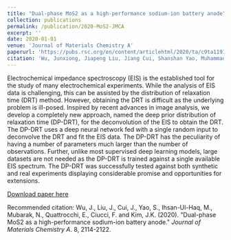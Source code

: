 ```yaml
---
title: "Dual-phase MoS2 as a high-performance sodium-ion battery anode"
collection: publications
permalink: /publication/2020-MoS2-JMCA
excerpt: ''
date: 2020-01-01
venue: 'Journal of Materials Chemistry A'
paperurl: 'https://pubs.rsc.org/en/content/articlehtml/2020/ta/c9ta11913b'
citation: 'Wu, Junxiong, Jiapeng Liu, Jiang Cui, Shanshan Yao, Muhammad Ihsan-Ul-Haq, Nauman Mubarak, Emanuele Quattrocchi, Francesco Ciucci, and Jang-Kyo Kim. (2020). &quot;Dual-phase MoS2 as a high-performance sodium-ion battery anode.&quot; <i>Journal of Materials Chemistry A</i>. 8, 2114-2122.'
---
```

Electrochemical impedance spectroscopy (EIS) is the established tool for the study of many electrochemical experiments. While the analysis of EIS data is challenging, this can be assisted by the distribution of relaxation time (DRT) method. However, obtaining the DRT is difficult as the underlying problem is ill-posed. Inspired by recent advances in image analysis, we develop a completely new approach, named the deep prior distribution of relaxation time (DP-DRT), for the deconvolution of the EIS to obtain the DRT. The DP-DRT uses a deep neural network fed with a single random input to deconvolve the DRT and fit the EIS data. The DP-DRT has the peculiarity of having a number of parameters much larger than the number of observations. Further, unlike most supervised deep learning models, large datasets are not needed as the DP-DRT is trained against a single available EIS spectrum. The DP-DRT was successfully tested against both synthetic and real experiments displaying considerable promise and opportunities for extensions.

[Download paper here](http://jiapeng-liu.github.io/files/JX-Wu_2020_MoS2_JMCA.pdf)

Recommended citation: Wu, J., Liu, J., Cui, J., Yao, S., Ihsan-Ul-Haq, M., Mubarak, N., Quattrocchi, E., Ciucci, F. and Kim, J.K. (2020). "Dual-phase MoS2 as a high-performance sodium-ion battery anode." <i>Journal of Materials Chemistry A</i>. 8, 2114-2122.
